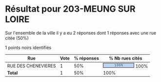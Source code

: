 # Résultat pour 203-MEUNG SUR LOIRE

Sur l'ensemble de la ville il y a eu 2 réponses dont 1 réponses avec une rue citée (50%)

1 points noirs identifiés

| Rue | Vote | % réponses | % Nb rues cités|
|-----|------|------------|----------------|
| RUE DES CHENEVIERES | 1 | 50% | <img src="../../img/bar_100.gif" />&nbsp;100%|
| **Total** | 1 | 50% | 100%|
